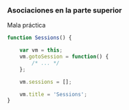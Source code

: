 ### Asociaciones en la parte superior

Mala práctica

```JavaScript
function Sessions() {

    var vm = this;
    vm.gotoSession = function() {
        /* ... */
    };

    vm.sessions = [];

    vm.title = 'Sessions';
}
```
